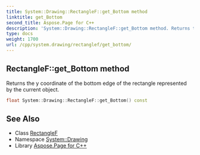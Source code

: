 ```yaml
---
title: System::Drawing::RectangleF::get_Bottom method
linktitle: get_Bottom
second_title: Aspose.Page for C++
description: 'System::Drawing::RectangleF::get_Bottom method. Returns the y coordinate of the bottom edge of the rectangle represented by the current object in C++.'
type: docs
weight: 1700
url: /cpp/system.drawing/rectanglef/get_bottom/
---
```

## RectangleF::get_Bottom method


Returns the y coordinate of the bottom edge of the rectangle represented by the current object.

```cpp
float System::Drawing::RectangleF::get_Bottom() const
```

## See Also

* Class [RectangleF](../)
* Namespace [System::Drawing](../../)
* Library [Aspose.Page for C++](../../../)
